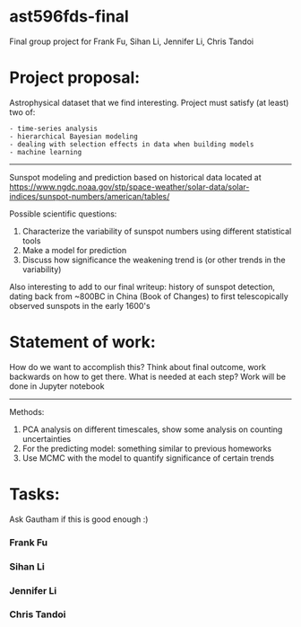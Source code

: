 # ast596fds-final
Final group project for Frank Fu, Sihan Li, Jennifer Li, Chris Tandoi

# Project proposal:
Astrophysical dataset that we find interesting. Project must satisfy (at least) two of:

	- time-series analysis
    - hierarchical Bayesian modeling
    - dealing with selection effects in data when building models
    - machine learning	

------------------------
Sunspot modeling and prediction based on historical data located at https://www.ngdc.noaa.gov/stp/space-weather/solar-data/solar-indices/sunspot-numbers/american/tables/

Possible scientific questions:
1) Characterize the variability of sunspot numbers using different statistical tools
2) Make a model for prediction
3) Discuss how significance the weakening trend is (or other trends in the variability)

Also interesting to add to our final writeup: history of sunspot detection, dating back from ~800BC in China (Book of Changes) to first telescopically observed sunspots in the early 1600's

# Statement of work:
How do we want to accomplish this? Think about final outcome, work backwards on how to get there. What is needed at each step? Work will be done in Jupyter notebook

------------------------

Methods:
1) PCA analysis on different timescales, show some analysis on counting uncertainties
2) For the predicting model: something similar to previous homeworks
3) Use MCMC with the model to quantify significance of certain trends


# Tasks:
Ask Gautham if this is good enough :)

### Frank Fu

### Sihan Li

### Jennifer Li

### Chris Tandoi